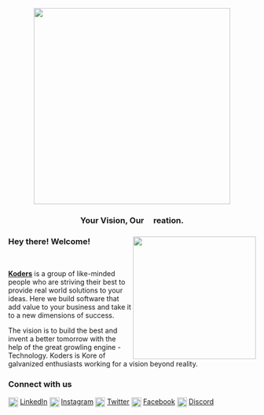<div align="center">
<img src="https://github.com/koders-in/.github/blob/main/koders-logo-full.png" width="400px">
<h3> Your Vision, Our <span><img src="https://github.com/koders-in/.github/blob/main/koders-logo.png" height="15px"><span>reation.</h3>
</div>
<div align="left">
<img src="https://github.com/koders-in/.github/blob/main/assets/kode.png" height="250px" align="right"/>
<h3>Hey there! Welcome!</h3>
<br>
<p>
<a href="http://www.koders.in" target="_blank"><b>Koders</b></a> is a group of like-minded people who are striving their best to provide real world solutions to your ideas. Here we build software that add value to your business and take it to a new dimensions of success.
</p>
<p>
The vision is to build the best and invent a better tomorrow with the help of the great growling engine - Technology. Koders is Kore of galvanized enthusiasts working for a vision beyond reality.
</p>
</div>
<div>
<h3>Connect with us</h3>
<img align="center" src="https://www.koders.in/static/media/linkedin-rect.70b6de0d.svg" alt="koders-in" height="20px" width="20px"/> <a href="https://www.linkedin.com/company/koders-in/" target="_blank">LinkedIn</a>
<img align="center" src="https://www.koders.in/static/media/instagram.fe30fdf6.svg" alt="koders_in" height="20px" width="20px"/> <a href="https://www.instagram.com/koders_in/" target="_blank">Instagram</a>
<img align="center" src="https://www.koders.in/static/media/twitter.8763f8c2.svg" alt="KodersHQ" height="20px" width="20px"/> <a href="https://twitter.com/KodersHQ" target="_blank">Twitter</a>
<img align="center" src="https://www.koders.in/static/media/facebook.e19ce8a0.svg" alt="kodersin" height="20px" width="20px"/> <a href="https://www.facebook.com/kodersin" target="_blank">Facebook</a>
<img align="center" src="https://www.koders.in/static/media/discord.25e7bb73.svg" alt="koders" height="20px" width="20px"/> <a href="https://dsc.gg/koders" target="_blank">Discord</a>
</div>
